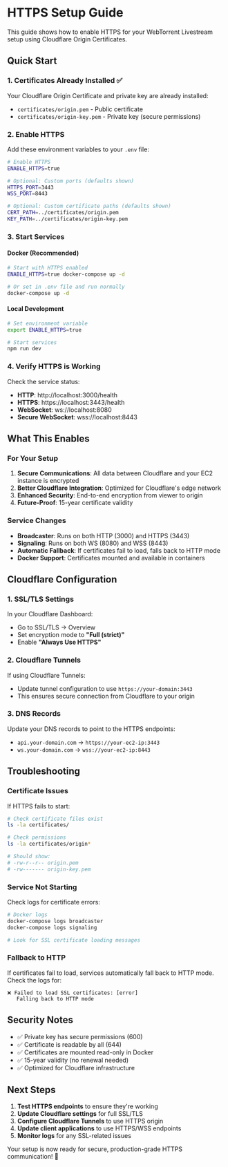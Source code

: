 # HTTPS Setup Guide

This guide shows how to enable HTTPS for your WebTorrent Livestream setup using Cloudflare Origin Certificates.

## Quick Start

### 1. Certificates Already Installed ✅

Your Cloudflare Origin Certificate and private key are already installed:
- `certificates/origin.pem` - Public certificate
- `certificates/origin-key.pem` - Private key (secure permissions)

### 2. Enable HTTPS

Add these environment variables to your `.env` file:

```bash
# Enable HTTPS
ENABLE_HTTPS=true

# Optional: Custom ports (defaults shown)
HTTPS_PORT=3443
WSS_PORT=8443

# Optional: Custom certificate paths (defaults shown)
CERT_PATH=../certificates/origin.pem
KEY_PATH=../certificates/origin-key.pem
```

### 3. Start Services

#### Docker (Recommended)
```bash
# Start with HTTPS enabled
ENABLE_HTTPS=true docker-compose up -d

# Or set in .env file and run normally
docker-compose up -d
```

#### Local Development
```bash
# Set environment variable
export ENABLE_HTTPS=true

# Start services
npm run dev
```

### 4. Verify HTTPS is Working

Check the service status:
- **HTTP**: http://localhost:3000/health
- **HTTPS**: https://localhost:3443/health
- **WebSocket**: ws://localhost:8080
- **Secure WebSocket**: wss://localhost:8443

## What This Enables

### For Your Setup

1. **Secure Communications**: All data between Cloudflare and your EC2 instance is encrypted
2. **Better Cloudflare Integration**: Optimized for Cloudflare's edge network
3. **Enhanced Security**: End-to-end encryption from viewer to origin
4. **Future-Proof**: 15-year certificate validity

### Service Changes

- **Broadcaster**: Runs on both HTTP (3000) and HTTPS (3443)
- **Signaling**: Runs on both WS (8080) and WSS (8443)
- **Automatic Fallback**: If certificates fail to load, falls back to HTTP mode
- **Docker Support**: Certificates mounted and available in containers

## Cloudflare Configuration

### 1. SSL/TLS Settings

In your Cloudflare Dashboard:
- Go to SSL/TLS → Overview
- Set encryption mode to **"Full (strict)"**
- Enable **"Always Use HTTPS"**

### 2. Cloudflare Tunnels

If using Cloudflare Tunnels:
- Update tunnel configuration to use `https://your-domain:3443`
- This ensures secure connection from Cloudflare to your origin

### 3. DNS Records

Update your DNS records to point to the HTTPS endpoints:
- `api.your-domain.com` → `https://your-ec2-ip:3443`
- `ws.your-domain.com` → `wss://your-ec2-ip:8443`

## Troubleshooting

### Certificate Issues

If HTTPS fails to start:
```bash
# Check certificate files exist
ls -la certificates/

# Check permissions
ls -la certificates/origin*

# Should show:
# -rw-r--r-- origin.pem
# -rw------- origin-key.pem
```

### Service Not Starting

Check logs for certificate errors:
```bash
# Docker logs
docker-compose logs broadcaster
docker-compose logs signaling

# Look for SSL certificate loading messages
```

### Fallback to HTTP

If certificates fail to load, services automatically fall back to HTTP mode. Check the logs for:
```
❌ Failed to load SSL certificates: [error]
   Falling back to HTTP mode
```

## Security Notes

- ✅ Private key has secure permissions (600)
- ✅ Certificate is readable by all (644)
- ✅ Certificates are mounted read-only in Docker
- ✅ 15-year validity (no renewal needed)
- ✅ Optimized for Cloudflare infrastructure

## Next Steps

1. **Test HTTPS endpoints** to ensure they're working
2. **Update Cloudflare settings** for full SSL/TLS
3. **Configure Cloudflare Tunnels** to use HTTPS origin
4. **Update client applications** to use HTTPS/WSS endpoints
5. **Monitor logs** for any SSL-related issues

Your setup is now ready for secure, production-grade HTTPS communication! 🚀
